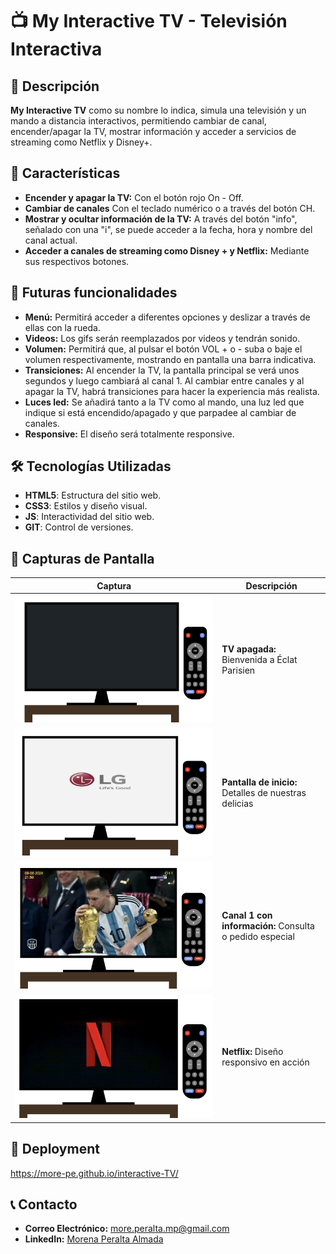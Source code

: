 # :tv: My Interactive TV - Televisión Interactiva

## 📖 Descripción
**My Interactive TV** como su nombre lo indica, simula una televisión y un mando a distancia interactivos, permitiendo cambiar de canal, encender/apagar la TV, mostrar información y acceder a servicios de streaming como Netflix y Disney+.


## 🌟 Características
- **Encender y apagar la TV:** Con el botón rojo On - Off.
- **Cambiar de canales** Con el teclado numérico o a través del botón CH.
- **Mostrar y ocultar información de la TV:** A través del botón "info", señalado con una "i", se puede acceder a la fecha, hora y nombre del canal actual.
- **Acceder a canales de streaming como Disney + y Netflix:** Mediante sus respectivos botones.


## 🔮 Futuras funcionalidades
- **Menú:** Permitirá acceder a diferentes opciones y deslizar a través de ellas con la rueda.
- **Videos:** Los gifs serán reemplazados por videos y tendrán sonido.
- **Volumen:** Permitirá que, al pulsar el botón VOL + o - suba o baje el volumen respectivamente, mostrando en pantalla una barra indicativa.
- **Transiciones:** Al encender la TV, la pantalla principal se verá unos segundos y luego cambiará al canal 1. Al cambiar entre canales y al apagar la TV, habrá transiciones para hacer la experiencia más realista.
- **Luces led:** Se añadirá tanto a la TV como al mando, una luz led que indique si está encendido/apagado y que parpadee al cambiar de canales.
- **Responsive:** El diseño será totalmente responsive.


## 🛠️ Tecnologías Utilizadas
- **HTML5**: Estructura del sitio web.
- **CSS3**: Estilos y diseño visual.
- **JS**: Interactividad del sitio web.
- **GIT**: Control de versiones.


## 📸 Capturas de Pantalla

| Captura | Descripción |
|---------|-------------|
| <img src="./img/pantalla-apagada.png"> | **TV apagada:** Bienvenida a Éclat Parisien |
| <img src="./img/pantalla-inicio.png"> | **Pantalla de inicio:** Detalles de nuestras delicias |
| <img src="./img/pantalla-canal1.png"> | **Canal 1 con información:** Consulta o pedido especial |
| <img src="./img//pantalla-netflix.png"> | **Netflix:** Diseño responsivo en acción |


## 🚀 Deployment

https://more-pe.github.io/interactive-TV/

## 📞 Contacto
- **Correo Electrónico:** more.peralta.mp@gmail.com
- **LinkedIn:** [Morena Peralta Almada](https://www.linkedin.com/in/morena-peralta-almada/)